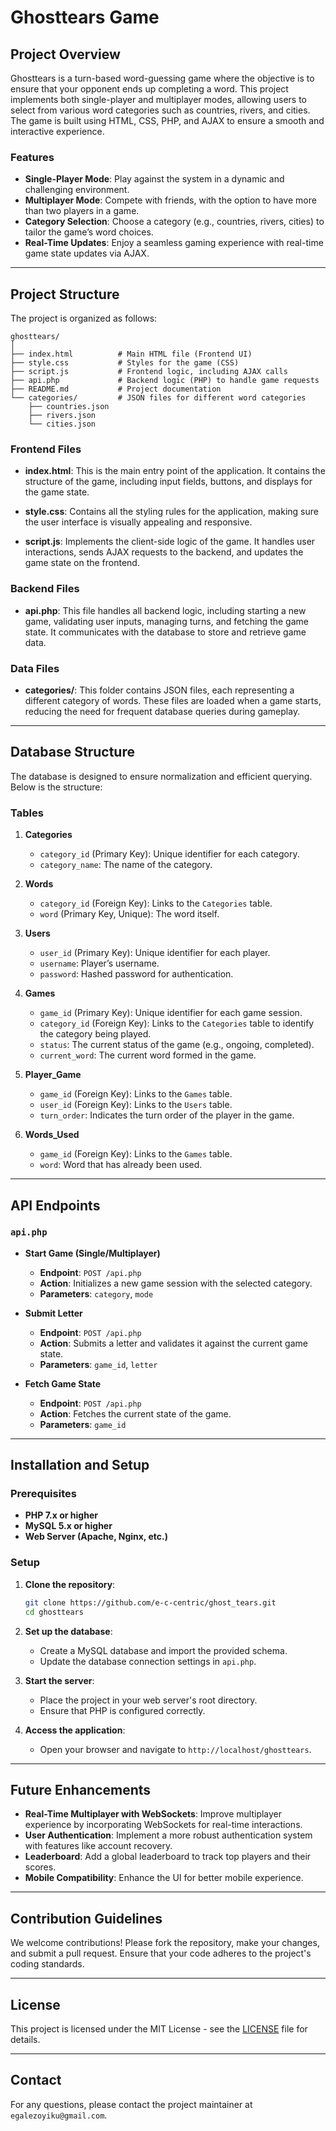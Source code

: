 # Ghosttears Game

## Project Overview

Ghosttears is a turn-based word-guessing game where the objective is to ensure that your opponent ends up completing a word. This project implements both single-player and multiplayer modes, allowing users to select from various word categories such as countries, rivers, and cities. The game is built using HTML, CSS, PHP, and AJAX to ensure a smooth and interactive experience.

### Features
- **Single-Player Mode**: Play against the system in a dynamic and challenging environment.
- **Multiplayer Mode**: Compete with friends, with the option to have more than two players in a game.
- **Category Selection**: Choose a category (e.g., countries, rivers, cities) to tailor the game’s word choices.
- **Real-Time Updates**: Enjoy a seamless gaming experience with real-time game state updates via AJAX.

---

## Project Structure

The project is organized as follows:

```
ghosttears/
│
├── index.html          # Main HTML file (Frontend UI)
├── style.css           # Styles for the game (CSS)
├── script.js           # Frontend logic, including AJAX calls
├── api.php             # Backend logic (PHP) to handle game requests
├── README.md           # Project documentation
└── categories/         # JSON files for different word categories
    ├── countries.json
    ├── rivers.json
    └── cities.json
```

### Frontend Files

- **index.html**: This is the main entry point of the application. It contains the structure of the game, including input fields, buttons, and displays for the game state.
  
- **style.css**: Contains all the styling rules for the application, making sure the user interface is visually appealing and responsive.

- **script.js**: Implements the client-side logic of the game. It handles user interactions, sends AJAX requests to the backend, and updates the game state on the frontend.

### Backend Files

- **api.php**: This file handles all backend logic, including starting a new game, validating user inputs, managing turns, and fetching the game state. It communicates with the database to store and retrieve game data.

### Data Files

- **categories/**: This folder contains JSON files, each representing a different category of words. These files are loaded when a game starts, reducing the need for frequent database queries during gameplay.

---

## Database Structure

The database is designed to ensure normalization and efficient querying. Below is the structure:

### Tables

1. **Categories**
   - `category_id` (Primary Key): Unique identifier for each category.
   - `category_name`: The name of the category.

2. **Words**
   - `category_id` (Foreign Key): Links to the `Categories` table.
   - `word` (Primary Key, Unique): The word itself.

3. **Users**
   - `user_id` (Primary Key): Unique identifier for each player.
   - `username`: Player’s username.
   - `password`: Hashed password for authentication.

4. **Games**
   - `game_id` (Primary Key): Unique identifier for each game session.
   - `category_id` (Foreign Key): Links to the `Categories` table to identify the category being played.
   - `status`: The current status of the game (e.g., ongoing, completed).
   - `current_word`: The current word formed in the game.

5. **Player_Game**
   - `game_id` (Foreign Key): Links to the `Games` table.
   - `user_id` (Foreign Key): Links to the `Users` table.
   - `turn_order`: Indicates the turn order of the player in the game.

6. **Words_Used**
   - `game_id` (Foreign Key): Links to the `Games` table.
   - `word`: Word that has already been used.

---

## API Endpoints

### `api.php`
- **Start Game (Single/Multiplayer)**
  - **Endpoint**: `POST /api.php`
  - **Action**: Initializes a new game session with the selected category.
  - **Parameters**: `category`, `mode`
  
- **Submit Letter**
  - **Endpoint**: `POST /api.php`
  - **Action**: Submits a letter and validates it against the current game state.
  - **Parameters**: `game_id`, `letter`
  
- **Fetch Game State**
  - **Endpoint**: `POST /api.php`
  - **Action**: Fetches the current state of the game.
  - **Parameters**: `game_id`

---

## Installation and Setup

### Prerequisites
- **PHP 7.x or higher**
- **MySQL 5.x or higher**
- **Web Server (Apache, Nginx, etc.)**

### Setup

1. **Clone the repository**:
   ```bash
   git clone https://github.com/e-c-centric/ghost_tears.git
   cd ghosttears
   ```

2. **Set up the database**:
   - Create a MySQL database and import the provided schema.
   - Update the database connection settings in `api.php`.

3. **Start the server**:
   - Place the project in your web server's root directory.
   - Ensure that PHP is configured correctly.

4. **Access the application**:
   - Open your browser and navigate to `http://localhost/ghosttears`.

---

## Future Enhancements

- **Real-Time Multiplayer with WebSockets**: Improve multiplayer experience by incorporating WebSockets for real-time interactions.
- **User Authentication**: Implement a more robust authentication system with features like account recovery.
- **Leaderboard**: Add a global leaderboard to track top players and their scores.
- **Mobile Compatibility**: Enhance the UI for better mobile experience.

---

## Contribution Guidelines

We welcome contributions! Please fork the repository, make your changes, and submit a pull request. Ensure that your code adheres to the project's coding standards.

---

## License

This project is licensed under the MIT License - see the [LICENSE](LICENSE) file for details.

---

## Contact

For any questions, please contact the project maintainer at `egalezoyiku@gmail.com`.
